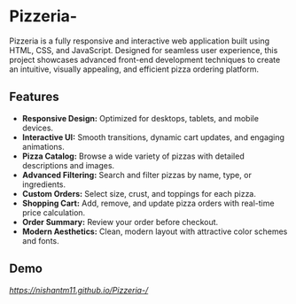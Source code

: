 # Pizzeria-
Pizzeria is a fully responsive and interactive web application built using HTML, CSS, and JavaScript. Designed for seamless user experience, this project showcases advanced front-end development techniques to create an intuitive, visually appealing, and efficient pizza ordering platform.

## Features

- **Responsive Design:** Optimized for desktops, tablets, and mobile devices.
- **Interactive UI:** Smooth transitions, dynamic cart updates, and engaging animations.
- **Pizza Catalog:** Browse a wide variety of pizzas with detailed descriptions and images.
- **Advanced Filtering:** Search and filter pizzas by name, type, or ingredients.
- **Custom Orders:** Select size, crust, and toppings for each pizza.
- **Shopping Cart:** Add, remove, and update pizza orders with real-time price calculation.
- **Order Summary:** Review your order before checkout.
- **Modern Aesthetics:** Clean, modern layout with attractive color schemes and fonts.

## Demo
*https://nishantm11.github.io/Pizzeria-/*
